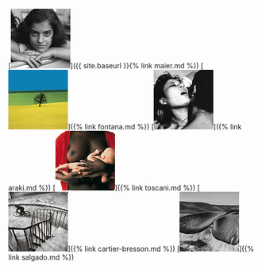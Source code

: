 
[![Vivian Maier](thumbs/vivian-maier-01-thumb.jpg)]({{ site.baseurl }}{% link maier.md %})
[![Franco Fontana](thumbs/franco-fontana-01-thumb.jpg)]({% link fontana.md %})
[![Nobuyoshi Araki](thumbs/nobuyoshi-araki-01-thumb.jpg)]({% link araki.md %})
[![Oliviero Toscani](thumbs/oliviero-toscani-02-thumb.jpg)]({% link toscani.md %})
[![Henri Cartier-Bresson](thumbs/henri-cartier-bresson-02-thumb.jpg)]({% link cartier-bresson.md %})
[![Sebastiao Salgado](thumbs/sebastiao-salgado-01-thumb.jpg)]({% link salgado.md %})

